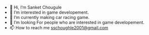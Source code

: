 - 👋 Hi, I’m Sanket Chougule
- 👀 I’m interested in game developement.
- 🌱 I’m currently making car racing game.
- 💞️ I’m looking For people who are interested in game developement.
- 📫 How to reach me sschoughle2001@gmail.com

<!---
SANKET2111/SANKET2111 is a ✨ special ✨ repository because its `README.md` (this file) appears on your GitHub profile.
You can click the Preview link to take a look at your changes.
--->

